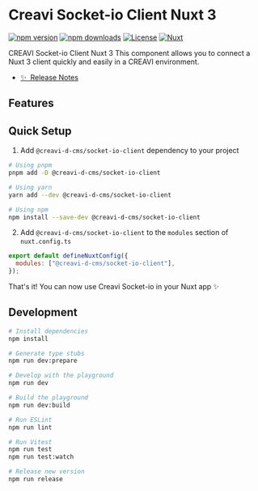 <!--
Get your module up and running quickly.

Find and replace all on all files (CMD+SHIFT+F):
- Name: Creavi Socket-io Client Nuxt 3
- Package name: @creavi-d-cms/socket-io-client
- Description: Socket-io client module for Nuxt 3
-->

# Creavi Socket-io Client Nuxt 3

[![npm version][npm-version-src]][npm-version-href]
[![npm downloads][npm-downloads-src]][npm-downloads-href]
[![License][license-src]][license-href]
[![Nuxt][nuxt-src]][nuxt-href]

CREAVI Socket-io Client Nuxt 3 This component allows you to connect a Nuxt 3 client quickly and easily in a CREAVI environment.

- [✨ &nbsp;Release Notes](/CHANGELOG.md)
  <!-- - [🏀 Online playground](https://stackblitz.com/github/your-org/@creavi-d-cms/socket-io-client?file=playground%2Fapp.vue) -->
  <!-- - [📖 &nbsp;Documentation](https://example.com) -->

## Features

<!-- Highlight some of the features your module provide here -->

## Quick Setup

1. Add `@creavi-d-cms/socket-io-client` dependency to your project

```bash
# Using pnpm
pnpm add -D @creavi-d-cms/socket-io-client

# Using yarn
yarn add --dev @creavi-d-cms/socket-io-client

# Using npm
npm install --save-dev @creavi-d-cms/socket-io-client
```

2. Add `@creavi-d-cms/socket-io-client` to the `modules` section of `nuxt.config.ts`

```js
export default defineNuxtConfig({
  modules: ["@creavi-d-cms/socket-io-client"],
});
```

That's it! You can now use Creavi Socket-io in your Nuxt app ✨

## Development

```bash
# Install dependencies
npm install

# Generate type stubs
npm run dev:prepare

# Develop with the playground
npm run dev

# Build the playground
npm run dev:build

# Run ESLint
npm run lint

# Run Vitest
npm run test
npm run test:watch

# Release new version
npm run release
```

<!-- Badges -->

[npm-version-src]: https://img.shields.io/npm/v/@creavi-d-cms/socket-io-client/latest.svg?style=flat&colorA=18181B&colorB=28CF8D
[npm-version-href]: https://npmjs.com/package/@creavi-d-cms/socket-io-client
[npm-downloads-src]: https://img.shields.io/npm/dm/@creavi-d-cms/socket-io-client.svg?style=flat&colorA=18181B&colorB=28CF8D
[npm-downloads-href]: https://npmjs.com/package/@creavi-d-cms/socket-io-client
[license-src]: https://img.shields.io/npm/l/@creavi-d-cms/socket-io-client.svg?style=flat&colorA=18181B&colorB=28CF8D
[license-href]: https://npmjs.com/package/@creavi-d-cms/socket-io-client
[nuxt-src]: https://img.shields.io/badge/Nuxt-18181B?logo=nuxt.js
[nuxt-href]: https://nuxt.com
